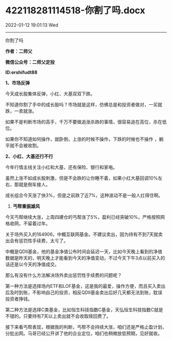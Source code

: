 # 422118281114518-你割了吗.docx

2022-01-12 19:01:13 Wed

----

你割了吗

__作者：二师父__

__微信公众号：二师父定投__

__ID:ershifudt88__

__1、市场反弹__

今天成长股集体反弹，小红、大基双双下跌。

不知道你割了手中的成长股吗？市场就是这样，仿佛总是和投资者做对，一买就跌，一卖就涨。

如果不是判断市场的高手，千万不要做追涨杀跌的事情，很容易追在高位，杀在低位。

如果你不知道如何操作，就卧倒，上涨的时候不操作，下跌的时候也不操作 ，躺平就不会被收割。

__2、小红、大基还行不行__

今年行情主线关注小红和大基，还有保险、银行和家电。

虽然上涨不如成长股刺激，但是不会跌的让你睡不着，如果小红大基回调10%左右，那就是倒车接人。

成长组合今天涨了快3%，但是之前跌了近7%，这种波动不是一般人扛得住啊。

1. __丐帮重振雄风__

今天丐帮继续大涨，上周四建仓的丐帮涨了5%，盈利已经突破10%，严格按照网格收网，不留着过年。

关于场外买入的164906，中概互联网基金。不建议卖出，因为持有不到7天就卖出会有惩罚性手续费，太亏了。

中概是QDII基金，他的基金净值公布时间会延迟一天，比如今天晚上看到的净值数据是昨天的，明天晚上才能看到今天的净值变动，不过今天下午3点以前买入的话还是以今天的净值成交。

那么有没有什么方法解决场外卖出惩罚性手续费的问题呢？

第一种方法是选择场内ETF和LOF基金，这是我的最爱，操作方便，而且买入卖出后及时到账，不影响自己的投资，相反QDII基金卖出后好几天都无法到账，耽误投资者挣钱。

第二种方法是选择C类基金，比如恒生科技指数C基金，天弘恒生科技指数C就是不错的。只要持有7天以上卖出就不会收取赎回费了。

接下来看丐帮表现，根据我的判断，丐帮不会持续大涨，咱们还是严格止盈计划，分批出网。马哥已经公开讲了他的企业定位，咱们也稍微放低预期，见好就收。

